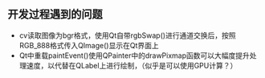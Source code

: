 ## 开发过程遇到的问题
* cv读取图像为bgr格式，使用Qt自带rgbSwap()进行通道交换后，按照RGB_888格式传入QImage()显示在Qt界面上
* Qt中重载paintEvent()使用QPainter中的drawPixmap函数可以大幅度提升处理速度，以代替在QLabel上进行绘制，（似乎是可以使用GPU计算？）
